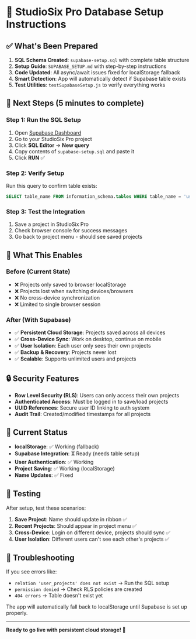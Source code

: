 # 🚀 StudioSix Pro Database Setup Instructions

## ✅ What's Been Prepared

1. **SQL Schema Created**: `supabase-setup.sql` with complete table structure
2. **Setup Guide**: `SUPABASE_SETUP.md` with step-by-step instructions  
3. **Code Updated**: All async/await issues fixed for localStorage fallback
4. **Smart Detection**: App will automatically detect if Supabase table exists
5. **Test Utilities**: `testSupabaseSetup.js` to verify everything works

## 🎯 Next Steps (5 minutes to complete)

### Step 1: Run the SQL Setup
1. Open [Supabase Dashboard](https://supabase.com/dashboard)
2. Go to your StudioSix Pro project
3. Click **SQL Editor** → **New query**
4. Copy contents of `supabase-setup.sql` and paste it
5. Click **RUN** ✅

### Step 2: Verify Setup
Run this query to confirm table exists:
```sql
SELECT table_name FROM information_schema.tables WHERE table_name = 'user_projects';
```

### Step 3: Test the Integration
1. Save a project in StudioSix Pro
2. Check browser console for success messages
3. Go back to project menu - should see saved projects

## 🔧 What This Enables

### Before (Current State)
- ❌ Projects only saved to browser localStorage
- ❌ Projects lost when switching devices/browsers  
- ❌ No cross-device synchronization
- ❌ Limited to single browser session

### After (With Supabase)
- ✅ **Persistent Cloud Storage**: Projects saved across all devices
- ✅ **Cross-Device Sync**: Work on desktop, continue on mobile
- ✅ **User Isolation**: Each user only sees their own projects
- ✅ **Backup & Recovery**: Projects never lost
- ✅ **Scalable**: Supports unlimited users and projects

## 🔒 Security Features

- **Row Level Security (RLS)**: Users can only access their own projects
- **Authenticated Access**: Must be logged in to save/load projects
- **UUID References**: Secure user ID linking to auth system
- **Audit Trail**: Created/modified timestamps for all projects

## 🚨 Current Status

- **localStorage**: ✅ Working (fallback)
- **Supabase Integration**: ⏳ Ready (needs table setup)
- **User Authentication**: ✅ Working
- **Project Saving**: ✅ Working (localStorage)
- **Name Updates**: ✅ Fixed

## 🧪 Testing

After setup, test these scenarios:

1. **Save Project**: Name should update in ribbon ✅
2. **Recent Projects**: Should appear in project menu ✅  
3. **Cross-Device**: Login on different device, projects should sync ✅
4. **User Isolation**: Different users can't see each other's projects ✅

## 🐛 Troubleshooting

If you see errors like:
- `relation 'user_projects' does not exist` → Run the SQL setup
- `permission denied` → Check RLS policies are created
- `404 errors` → Table doesn't exist yet

The app will automatically fall back to localStorage until Supabase is set up properly.

---

**Ready to go live with persistent cloud storage! 🎉**